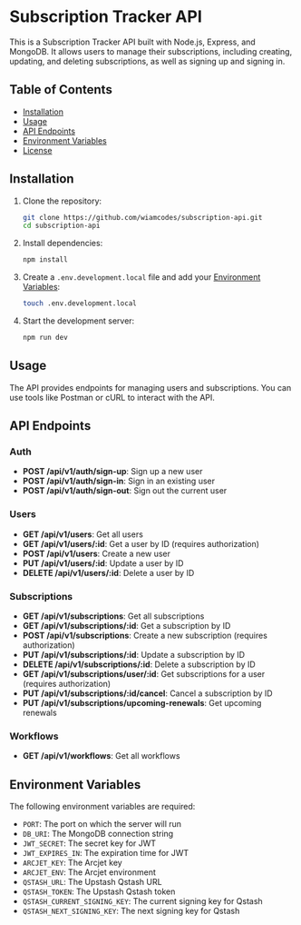 # Subscription Tracker API

This is a Subscription Tracker API built with Node.js, Express, and MongoDB. It allows users to manage their subscriptions, including creating, updating, and deleting subscriptions, as well as signing up and signing in.

## Table of Contents

- [Installation](#installation)
- [Usage](#usage)
- [API Endpoints](#api-endpoints)
- [Environment Variables](#environment-variables)
- [License](#license)

## Installation

1. Clone the repository:
    ```sh
    git clone https://github.com/wiamcodes/subscription-api.git
    cd subscription-api
    ```

2. Install dependencies:
    ```sh
    npm install
    ```

3. Create a `.env.development.local` file and add your [Environment Variables](#environment-variables):
    ```sh
    touch .env.development.local
    ```

4. Start the development server:
    ```sh
    npm run dev
    ```

## Usage

The API provides endpoints for managing users and subscriptions. You can use tools like Postman or cURL to interact with the API.

## API Endpoints

### Auth

- **POST /api/v1/auth/sign-up**: Sign up a new user
- **POST /api/v1/auth/sign-in**: Sign in an existing user
- **POST /api/v1/auth/sign-out**: Sign out the current user

### Users

- **GET /api/v1/users**: Get all users
- **GET /api/v1/users/:id**: Get a user by ID (requires authorization)
- **POST /api/v1/users**: Create a new user
- **PUT /api/v1/users/:id**: Update a user by ID
- **DELETE /api/v1/users/:id**: Delete a user by ID

### Subscriptions

- **GET /api/v1/subscriptions**: Get all subscriptions
- **GET /api/v1/subscriptions/:id**: Get a subscription by ID
- **POST /api/v1/subscriptions**: Create a new subscription (requires authorization)
- **PUT /api/v1/subscriptions/:id**: Update a subscription by ID
- **DELETE /api/v1/subscriptions/:id**: Delete a subscription by ID
- **GET /api/v1/subscriptions/user/:id**: Get subscriptions for a user (requires authorization)
- **PUT /api/v1/subscriptions/:id/cancel**: Cancel a subscription by ID
- **PUT /api/v1/subscriptions/upcoming-renewals**: Get upcoming renewals

### Workflows

- **GET /api/v1/workflows**: Get all workflows

## Environment Variables

The following environment variables are required:

- `PORT`: The port on which the server will run
- `DB_URI`: The MongoDB connection string
- `JWT_SECRET`: The secret key for JWT
- `JWT_EXPIRES_IN`: The expiration time for JWT
- `ARCJET_KEY`: The Arcjet key
- `ARCJET_ENV`: The Arcjet environment
- `QSTASH_URL`: The Upstash Qstash URL
- `QSTASH_TOKEN`: The Upstash Qstash token
- `QSTASH_CURRENT_SIGNING_KEY`: The current signing key for Qstash
- `QSTASH_NEXT_SIGNING_KEY`: The next signing key for Qstash